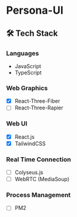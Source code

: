 # Persona-UI

## 🛠 Tech Stack

### Languages

- JavaScript
- TypeScript

### Web Graphics

- [x] React-Three-Fiber
- [ ] React-Three-Rapier

### Web UI

- [x] React.js
- [x] TailwindCSS

### Real Time Connection

- [ ] Colyseus.js
- [ ] WebRTC (MediaSoup)

### Process Management

- [ ] PM2